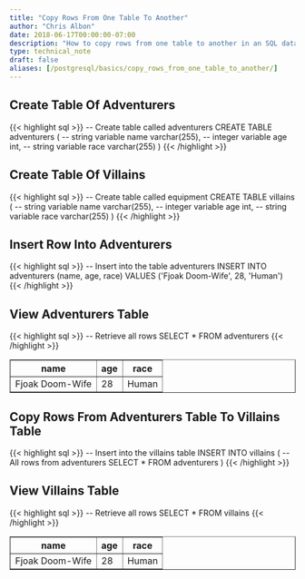 ```yaml
---
title: "Copy Rows From One Table To Another"
author: "Chris Albon"
date: 2018-06-17T00:00:00-07:00
description: "How to copy rows from one table to another in an SQL database."
type: technical_note
draft: false
aliases: [/postgresql/basics/copy_rows_from_one_table_to_another/]
---
```


## Create Table Of Adventurers

{{< highlight sql >}}
-- Create table called adventurers
CREATE TABLE adventurers (
    -- string variable
    name varchar(255),
    -- integer variable
    age int,
    -- string variable
    race varchar(255)
)
{{< /highlight >}}

## Create Table Of Villains
{{< highlight sql >}}
-- Create table called equipment
CREATE TABLE villains (
    -- string variable
    name varchar(255),
    -- integer variable
    age int,
    -- string variable
    race varchar(255)
)
{{< /highlight >}}

## Insert Row Into Adventurers

{{< highlight sql >}}
-- Insert into the table adventurers
INSERT INTO adventurers (name, age, race)
VALUES ('Fjoak Doom-Wife', 28, 'Human')
{{< /highlight >}}

## View Adventurers Table

{{< highlight sql >}}
-- Retrieve all rows
SELECT * FROM adventurers
{{< /highlight >}}
<table border="1" style="border-collapse:collapse">
<tr><th>name</th><th>age</th><th>race</th></tr>
<tr><td>Fjoak Doom-Wife</td><td>28</td><td>Human</td></tr></table>

## Copy Rows From Adventurers Table To Villains Table

{{< highlight sql >}}
-- Insert into the villains table
INSERT INTO villains
    (
        -- All rows from adventurers
        SELECT * FROM adventurers
    )
{{< /highlight >}}

## View Villains Table

{{< highlight sql >}}
-- Retrieve all rows
SELECT * FROM villains
{{< /highlight >}}
<table border="1" style="border-collapse:collapse">
<tr><th>name</th><th>age</th><th>race</th></tr>
<tr><td>Fjoak Doom-Wife</td><td>28</td><td>Human</td></tr></table>
